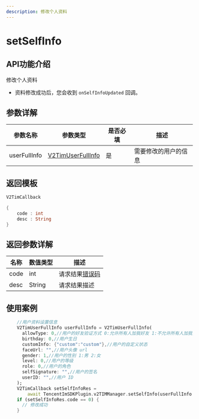 ```yaml
---
description: 修改个人资料
---
```


# setSelfInfo

## API功能介绍

修改个人资料

* 资料修改成功后，您会收到 `onSelfInfoUpdated` 回调。

## 参数详解

| 参数名称         | 参数类型                                                            | 是否必填 | 描述         |
| ------------ | --------------------------------------------------------------- | ---- | ---------- |
| userFullInfo | [V2TimUserFullInfo](../guan-jian-lei/user/v2timuserfullinfo.md) | 是    | 需要修改的用户的信息 |

## 返回模板

```dart
V2TimCallback

{
    code : int
    desc : String
}
```

## 返回参数详解

| 名称   | 数值类型   | 描述                                                             |
| ---- | ------ | -------------------------------------------------------------- |
| code | int    | 请求结果[错误码](https://cloud.tencent.com/document/product/269/1671) |
| desc | String | 请求结果描述                                                         |

## 使用案例  &#x20;

```dart
    //用户资料设置信息
    V2TimUserFullInfo userFullInfo = V2TimUserFullInfo(
      allowType: 0,//用户的好友验证方式 0:允许所有人加我好友 1:不允许所有人加我好友 2:加我好友需我确认
      birthday: 0,//用户生日
      customInfo: {"custom":"custom"},//用户的自定义状态
      faceUrl: "",//用户头像 url
      gender: 1,//用户的性别 1:男 2:女
      level: 0,//用户的等级
      role: 0,//用户的角色
      selfSignature: "",//用户的签名
      userID: "",//用户 ID
    );
    V2TimCallback setSelfInfoRes =
        await TencentImSDKPlugin.v2TIMManager.setSelfInfo(userFullInfo: userFullInfo);//用户资料设置信息
    if (setSelfInfoRes.code == 0) {
      // 修改成功
    }
```
